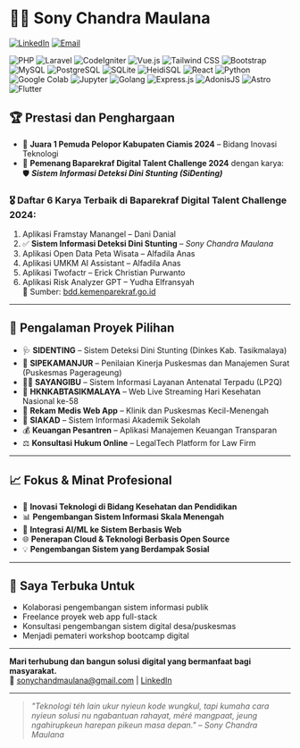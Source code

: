 # 👨‍💻 Sony Chandra Maulana

[![LinkedIn](https://img.shields.io/badge/LinkedIn-blue?logo=linkedin)](https://www.linkedin.com/in/lorddaud)
[![Email](https://img.shields.io/badge/Email-sonychandmaulana@gmail.com-red)](mailto:sonychandmaulana@gmail.com)


![PHP](https://img.shields.io/badge/PHP-777BB4?style=flat&logo=php&logoColor=white)
![Laravel](https://img.shields.io/badge/Laravel-F55247?style=flat&logo=laravel&logoColor=white)
![CodeIgniter](https://img.shields.io/badge/CodeIgniter-E44D26?style=flat&logo=codeigniter&logoColor=white)
![Vue.js](https://img.shields.io/badge/Vue.js-4FC08D?style=flat&logo=vue.js&logoColor=white)
![Tailwind CSS](https://img.shields.io/badge/Tailwind-06B6D4?style=flat&logo=tailwindcss&logoColor=white)
![Bootstrap](https://img.shields.io/badge/Bootstrap-7952B3?style=flat&logo=bootstrap&logoColor=white)
![MySQL](https://img.shields.io/badge/MySQL-4479A1?style=flat&logo=mysql&logoColor=white)
![PostgreSQL](https://img.shields.io/badge/PostgreSQL-336791?style=flat&logo=postgresql&logoColor=white)
![SQLite](https://img.shields.io/badge/SQLite-003B57?style=flat&logo=sqlite&logoColor=white)
![HeidiSQL](https://img.shields.io/badge/HeidiSQL-F4DC26?style=flat&logo=sqlite&logoColor=black)
![React](https://img.shields.io/badge/React-61DAFB?style=flat&logo=react&logoColor=black)
![Python](https://img.shields.io/badge/Python-3776AB?style=flat&logo=python&logoColor=white)
![Google Colab](https://img.shields.io/badge/Google%20Colab-F9AB00?style=flat&logo=googlecolab&logoColor=white)
![Jupyter](https://img.shields.io/badge/Jupyter-F37626?style=flat&logo=jupyter&logoColor=white)
![Golang](https://img.shields.io/badge/Go-00ADD8?style=flat&logo=go&logoColor=white)
![Express.js](https://img.shields.io/badge/Express.js-000000?style=flat&logo=express&logoColor=white)
![AdonisJS](https://img.shields.io/badge/AdonisJS-220052?style=flat&logo=adonisjs&logoColor=white)
![Astro](https://img.shields.io/badge/Astro-BC52EE?style=flat&logo=astro&logoColor=white)
![Flutter](https://img.shields.io/badge/Flutter-02569B?style=flat&logo=flutter&logoColor=white)

## 🏆 Prestasi dan Penghargaan

- 🥇 **Juara 1 Pemuda Pelopor Kabupaten Ciamis 2024** – Bidang Inovasi Teknologi
- 🏅 **Pemenang Baparekraf Digital Talent Challenge 2024** dengan karya:  
  🛡️ _**Sistem Informasi Deteksi Dini Stunting (SiDenting)**_

### 🎖️ Daftar 6 Karya Terbaik di Baparekraf Digital Talent Challenge 2024:
1. Aplikasi Framstay Manangel – Dani Danial  
2. ✅ **Sistem Informasi Deteksi Dini Stunting** – *Sony Chandra Maulana*  
3. Aplikasi Open Data Peta Wisata – Alfadila Anas  
4. Aplikasi UMKM AI Assistant – Alfadila Anas  
5. Aplikasi Twofactr – Erick Christian Purwanto  
6. Aplikasi Risk Analyzer GPT – Yudha Elfransyah  
📄 Sumber: [bdd.kemenparekraf.go.id](https://bdd.kemenparekraf.go.id/news/581/selamat-kepada-pemenang-baparekraf-digital-talent-challenge-2024)

---

## 💼 Pengalaman Proyek Pilihan

- 🩺 **SIDENTING** – Sistem Deteksi Dini Stunting (Dinkes Kab. Tasikmalaya)  
- 📑 **SIPEKAMANJUR** – Penilaian Kinerja Puskesmas dan Manajemen Surat (Puskesmas Pagerageung)  
- 👩‍⚕️ **SAYANGIBU** – Sistem Informasi Layanan Antenatal Terpadu (LP2Q)  
- 🎥 **HKNKABTASIKMALAYA** – Web Live Streaming Hari Kesehatan Nasional ke-58  
- 🏥 **Rekam Medis Web App** – Klinik dan Puskesmas Kecil-Menengah  
- 🏫 **SIAKAD** – Sistem Informasi Akademik Sekolah  
- 💰 **Keuangan Pesantren** – Aplikasi Manajemen Keuangan Transparan  
- ⚖️ **Konsultasi Hukum Online** – LegalTech Platform for Law Firm

---

## 📈 Fokus & Minat Profesional

- 🚀 **Inovasi Teknologi di Bidang Kesehatan dan Pendidikan**
- 📊 **Pengembangan Sistem Informasi Skala Menengah**
- 🧠 **Integrasi AI/ML ke Sistem Berbasis Web**
- 🌐 **Penerapan Cloud & Teknologi Berbasis Open Source**
- 💡 **Pengembangan Sistem yang Berdampak Sosial**

---

## 🌱 Saya Terbuka Untuk

- Kolaborasi pengembangan sistem informasi publik
- Freelance proyek web app full-stack
- Konsultasi pengembangan sistem digital desa/puskesmas
- Menjadi pemateri workshop bootcamp digital

---

**Mari terhubung dan bangun solusi digital yang bermanfaat bagi masyarakat.**  
📧 sonychandmaulana@gmail.com | [LinkedIn](https://www.linkedin.com/in/lorddaud)

---

> _"Teknologi téh lain ukur nyieun kode wungkul, tapi kumaha cara nyieun solusi nu ngabantuan rahayat, méré mangpaat, jeung ngahirupkeun harepan pikeun masa depan." – Sony Chandra Maulana_
